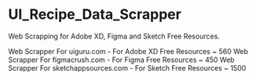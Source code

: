 # UI_Recipe_Data_Scrapper
Web Scrapping for Adobe XD, Figma and Sketch Free Resources.

Web Scrapper For uiguru.com - For Adobe XD Free Resources ~ 560
Web Scrapper For figmacrush.com - For Figma Free Resources ~ 450
Web Scrapper For sketchappsources.com - For Sketch Free Resources ~ 1500
